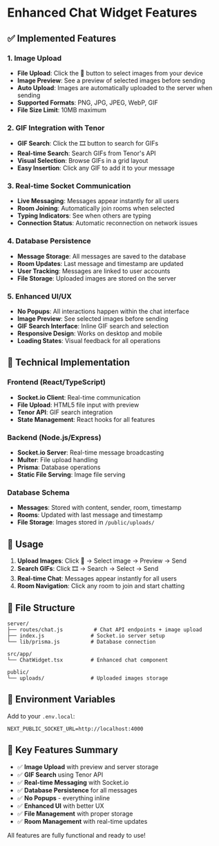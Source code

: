 # Enhanced Chat Widget Features

## ✅ Implemented Features

### 1. **Image Upload**
- **File Upload**: Click the 📁 button to select images from your device
- **Image Preview**: See a preview of selected images before sending
- **Auto Upload**: Images are automatically uploaded to the server when sending
- **Supported Formats**: PNG, JPG, JPEG, WebP, GIF
- **File Size Limit**: 10MB maximum

### 2. **GIF Integration with Tenor**
- **GIF Search**: Click the 🎞️ button to search for GIFs
- **Real-time Search**: Search GIFs from Tenor's API
- **Visual Selection**: Browse GIFs in a grid layout
- **Easy Insertion**: Click any GIF to add it to your message

### 3. **Real-time Socket Communication**
- **Live Messaging**: Messages appear instantly for all users
- **Room Joining**: Automatically join rooms when selected
- **Typing Indicators**: See when others are typing
- **Connection Status**: Automatic reconnection on network issues

### 4. **Database Persistence**
- **Message Storage**: All messages are saved to the database
- **Room Updates**: Last message and timestamp are updated
- **User Tracking**: Messages are linked to user accounts
- **File Storage**: Uploaded images are stored on the server

### 5. **Enhanced UI/UX**
- **No Popups**: All interactions happen within the chat interface
- **Image Preview**: See selected images before sending
- **GIF Search Interface**: Inline GIF search and selection
- **Responsive Design**: Works on desktop and mobile
- **Loading States**: Visual feedback for all operations

## 🔧 Technical Implementation

### Frontend (React/TypeScript)
- **Socket.io Client**: Real-time communication
- **File Upload**: HTML5 file input with preview
- **Tenor API**: GIF search integration
- **State Management**: React hooks for all features

### Backend (Node.js/Express)
- **Socket.io Server**: Real-time message broadcasting
- **Multer**: File upload handling
- **Prisma**: Database operations
- **Static File Serving**: Image file serving

### Database Schema
- **Messages**: Stored with content, sender, room, timestamp
- **Rooms**: Updated with last message and timestamp
- **File Storage**: Images stored in `/public/uploads/`

## 🚀 Usage

1. **Upload Images**: Click 📁 → Select image → Preview → Send
2. **Search GIFs**: Click 🎞️ → Search → Select → Send
3. **Real-time Chat**: Messages appear instantly for all users
4. **Room Navigation**: Click any room to join and start chatting

## 📁 File Structure

```
server/
├── routes/chat.js          # Chat API endpoints + image upload
├── index.js               # Socket.io server setup
└── lib/prisma.js          # Database connection

src/app/
└── ChatWidget.tsx         # Enhanced chat component

public/
└── uploads/               # Uploaded images storage
```

## 🔑 Environment Variables

Add to your `.env.local`:
```
NEXT_PUBLIC_SOCKET_URL=http://localhost:4000
```

## 🎯 Key Features Summary

- ✅ **Image Upload** with preview and server storage
- ✅ **GIF Search** using Tenor API
- ✅ **Real-time Messaging** with Socket.io
- ✅ **Database Persistence** for all messages
- ✅ **No Popups** - everything inline
- ✅ **Enhanced UI** with better UX
- ✅ **File Management** with proper storage
- ✅ **Room Management** with real-time updates

All features are fully functional and ready to use!
